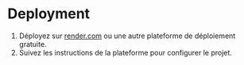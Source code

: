 # Deployment

1. Déployez sur [render.com](https://render.com) ou une autre plateforme de déploiement gratuite.
2. Suivez les instructions de la plateforme pour configurer le projet.
